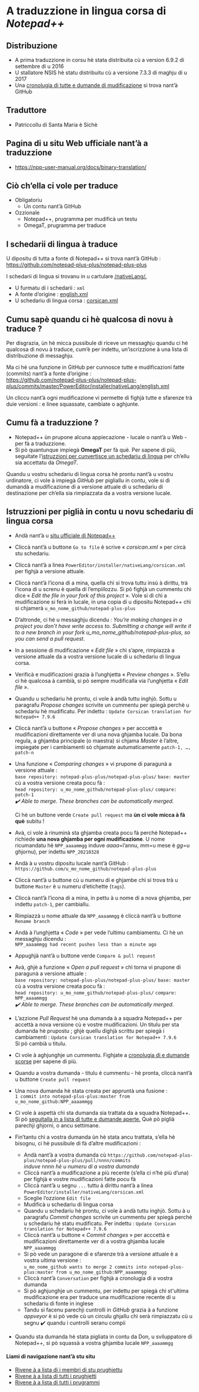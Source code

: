 # A traduzzione in lingua corsa di _Notepad++_

## Distribuzione
- A prima traduzzione in corsu hè stata distribuita cù a version 6.9.2 di settembre di u 2016
- U stallatore NSIS hè statu distribuitu cù a versione 7.3.3 di maghju di u 2017
- Una [cronolugia di tutte e dumande di mudificazione](https://github.com/notepad-plus-plus/notepad-plus-plus/pulls?utf8=%E2%9C%93&q=is%3Apr+corsican) si trova nant’à GitHub

## Traduttore
- Patriccollu di Santa Maria è Sichè

## Pagina di u situ Web ufficiale nant’à a traduzzione
- https://npp-user-manual.org/docs/binary-translation/

## Ciò ch’ella ci vole per traduce
- Obligatoriu
  - Un contu nant’à GitHub
- Ozzionale
  - Notepad++, prugramma per mudificà un testu
  - OmegaT, prugramma per traduce

## I schedarii di lingua à traduce

U dipositu di tutta a fonte di Notepad++ si trova nant’à GitHub :  
   https://github.com/notepad-plus-plus/notepad-plus-plus

I schedarii di lingua si trovanu in u cartulare [/nativeLang/.](https://github.com/notepad-plus-plus/notepad-plus-plus/tree/master/PowerEditor/installer/nativeLang)

- U furmatu di i schedarii : `xml`
- A fonte d’origine : [english.xml](https://github.com/notepad-plus-plus/notepad-plus-plus/blob/master/PowerEditor/installer/nativeLang/english.xml)
- U schedariu di lingua corsa : [corsican.xml](https://github.com/notepad-plus-plus/notepad-plus-plus/blob/master/PowerEditor/installer/nativeLang/corsican.xml)

## Cumu sapè quandu ci hè qualcosa di novu à traduce ?
Per disgrazia, ùn hè micca pussibule di riceve un messaghju quandu ci hè qualcosa di novu à traduce, cum’è per indettu, un’iscrizzione à una lista di distribuzione di messaghju.  

Ma ci hè una funzione in GitHub per cunnosce tutte e mudificazioni fatte (commits) nant’à a fonte d’origine :  
https://github.com/notepad-plus-plus/notepad-plus-plus/commits/master/PowerEditor/installer/nativeLang/english.xml
  
Un cliccu nant’à ogni mudificazione vi permette di fighjà tutte e sfarenze trà duie versioni : e linee squassate, cambiate o aghjunte.

## Cumu fà a traduzzione ?
- Notepad++ ùn prupone alcuna appiecazione - lucale o nant’à u Web - per fà a traduzzione.
- Si pò quantunque impiegà __OmegaT__ per fà què. Per sapene di più, seguitate l’[istruzzioni per cunvertisce un schedariu di lingua](https://github.com/Patriccollu/Lingua_Corsa-Infurmatica/blob/master/Prughjetti/Notepad%2B%2B/Cunversione.md) per ch’ellu sia accettatu da  _OmegaT_.  

Quandu u vostru schedariu di lingua corsa hè prontu nant’à u vostru urdinatore, ci vole à impiegà _GitHub_ per pigliallu in contu, vole si dì dumandà a mudificazione di a versione attuale di u schedariu di destinazione per ch’ella sia rimpiazzata da a vostra versione lucale.

## Istruzzioni per piglià in contu u novu schedariu di lingua corsa

- Andà nant’à u [situ ufficiale di Notepad++](https://github.com/notepad-plus-plus/notepad-plus-plus)

- Cliccà nant’à u buttone `Go to file` è scrive « _corsican.xml_ » per circà stu schedariu.

- Cliccà nant’à a linea `PowerEditor/installer/nativeLang/corsican.xml` per fighjà a versione attuale.

- Cliccà nant’à l’icona di a mina, quella chì si trova tuttu insù à dirittu, trà l’icona di u screnu è quella di l’empiilozzu. Si pò fighjà un cummentu chì dice « _Edit the file in your fork of this project_ ». Vole si dì chì a mudificazione si ferà in lucale, in una copia di u dipositu Notepad++ chì si chjamerà `u_mo_nome_github/notepad-plus-plus`

- D’altronde, ci hè u messaghju dicendu : _You’re making changes in a project you don’t have write access to. Submitting a change will write it to a new branch in your fork u_mo_nome_github/notepad-plus-plus, so you can send a pull request._

- In a sessione di mudificazione « _Edit file_ » chì s’apre, rimpiazzà a versione attuale da a vostra versione lucale di u schedariu di lingua corsa.

- Verificà e mudificazioni grazia à l’unghjetta « _Preview changes_ ». S’ellu ci hè qualcosa à cambià, si pò sempre mudificalla via l’unghjetta « _Edit file_ ».

- Quandu u schedariu hè prontu, ci vole à andà tuttu inghjò. Sottu u paragrafu _Propose changes_ scrivite un cummentu per spiegà perchè u schedariu hè mudificatu. Per indettu : `Update Corsican translation for Notepad++ 7.9.6`

- Cliccà nant’à u buttone « _Propose changes_ » per acccettà e mudificazioni direttamente ver di una nova ghjamba lucale. Da bona regula, a ghjamba principale (o maestra) si chjama _Master_ è l’altre, impiegate per i cambiamenti sò chjamate autumaticamente `patch-1, …, patch-n`

- Una funzione « _Comparing changes_ » vi prupone di paragunà a versione attuale :  
  `base repository: notepad-plus-plus/notepad-plus-plus/` `base: master`  
cù a vostra versione creata pocu fà :  
  `head repository: u_mo_nome_github/notepad-plus-plus/` `compare: patch-1`  
  _✔️ Able to merge. These branches can be automatically merged._  

  Ci hè un buttone verde `Create pull request` ma __ùn ci vole micca à fà què__ subitu !

- Avà, ci vole à rinuminà sta ghjamba creata pocu fà perchè Notepad++ richiede __una nova ghjamba per ogni mudificazione__. U nome ricumandatu hè `NPP_aaaammgg` induve _aaaa_=l’annu, _mm_=u mese è _gg_=u ghjornu), per indettu `NPP_20210328`

- Andà à u vostru dipositu lucale nant’à GitHub : `https://github.com/u_mo_nome_github/notepad-plus-plus`

- Cliccà nant’à u buttone cù u numeru di e ghjambe chì si trova trà u buttone `Master` è u numeru d’etichette (`tags`).

- Cliccà nant’à l’icona di a mina, in pettu à u nome di a nova ghjamba, per indettu `patch-1`, per cambiallu.

- Rimpiazzà u nome attuale da `NPP_aaaammgg` è cliccà nant’à u buttone `Rename branch`

- Andà à l’unghjetta « _Code_ » per vede l’ultimu cambiamentu. Ci hè un messaghju dicendu :  
  `NPP_aaaammgg had recent pushes less than a minute ago`

- Appughjà nant’à u buttone verde `Compare & pull request`

- Avà, ghjè a funzione « _Open a pull request_ » chì torna vi prupone di paragunà a versione attuale :  
  `base repository: notepad-plus-plus/notepad-plus-plus/` `base: master`  
  cù a vostra versione creata pocu fà :  
  `head repository: u_mo_nome_github/notepad-plus-plus/` `compare: NPP_aaaammgg`  
  _✔️ Able to merge. These branches can be automatically merged._  

- L’azzione _Pull Request_ hè una dumanda à a squadra Notepad++ per accettà a nova versione cù e vostre mudificazioni. Un titulu per sta dumanda hè prupostu ; ghjè quellu dighjà scrittu per spiegà i cambiamenti : `Update Corsican translation for Notepad++ 7.9.6`  
  Si pò cambià u titulu.

- Ci vole à aghjunghje un cummentu. Fighjate a [cronolugia di e dumande scorse](https://github.com/notepad-plus-plus/notepad-plus-plus/pulls?utf8=%E2%9C%93&q=is%3Apr+corsican) per sapene di più.

- Quandu a vostra dumanda - titulu è cummentu - hè pronta, cliccà nant’à u buttone `Create pull request`

- Una nova dumanda hè stata creata per appruntà una fusione :  
  `1 commit into notepad-plus-plus:master from u_mo_nome_github:NPP_aaaammgg`

- Ci vole à aspettà chì sta dumanda sia trattata da a squadra Notepad++. Si pò [seguitalla in a lista di tutte e dumande aperte.](https://github.com/notepad-plus-plus/notepad-plus-plus/pulls) Què pò piglià parechji ghjorni, o ancu settimane.

- Fin’tantu chì a vostra dumanda ùn hè stata ancu trattata, s’ella hè bisognu, ci hè pussibule di fà d’altre mudificazioni :
  - Andà nant’à a vostra dumanda cù `https://github.com/notepad-plus-plus/notepad-plus-plus/pull/nnnn/commits`  
  _induve_ nnnn _hè u numeru di a vostra dumanda_
  - Cliccà nant’à a mudificazione a più recente (s’ella ci n’hè più d’una) per fighjà e vostre mudificazioni fatte pocu fà
  - Cliccà nant’à u segnu `...` tuttu à dirittu nant’à a linea `PowerEditor/installer/nativeLang/corsican.xml`
  - Sceglie l’ozzione `Edit file`
  - Mudificà u schedariu di lingua corsa
  - Quandu u schedariu hè prontu, ci vole à andà tuttu inghjò. Sottu à u paragrafu _Commit changes_ scrivite un cummentu per spiegà perchè u schedariu hè statu mudificatu. Per indettu : `Update Corsican translation for Notepad++ 7.9.6`
  - Cliccà nant’à u buttone « _Commit changes_ » per acccettà e mudificazioni direttamente ver di a vostra ghjamba lucale `NPP_aaaammgg`
  - Si pò vede un paragone di e sfarenze trà a versione attuale è a vostra ultima versione :  
  `u_mo_nome_github wants to merge 2 commits into notepad-plus-plus:master from u_mo_nome_github:NPP_aaaammgg`
  - Cliccà nant’à `Conversation` per fighjà a cronolugia di a vostra dumanda
  - Si pò aghjunghje un cummentu, per indettu per spiegà chì st'ultima mudificazione era per traduce una mudificazione recente di u schedariu di fonte in inglese
  - Tandu si facenu parechji cuntrolli in _GitHub_ grazia à a funzione _appveyor_ è si pò vede cù un circulu ghjallu chì serà rimpiazzatu cù u segnu ✔️ quandu i cuntrolli seranu compii
- Quandu sta dumanda hè stata pigliata in contu da Don, u sviluppatore di Notepad++, si pò squassà a vostra ghjamba lucale `NPP_aaaammgg`

#### Liami di navigazione nant’à stu situ
- [Rivene à a lista di i membri di stu prughjettu](./)
- [Rivene à a lista di tutti i prughjetti](../)
- [Rivene à a lista di tutti i prugrammi](../../../../#readme)
